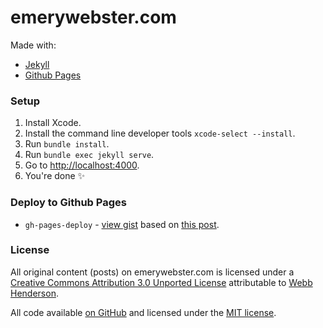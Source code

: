 # emerywebster.com

Made with:

- [Jekyll](https://jekyllrb.com/)
- [Github Pages](https://pages.github.com/)

### Setup

1. Install Xcode.
2. Install the command line developer tools `xcode-select --install`.
3. Run `bundle install`.
4. Run `bundle exec jekyll serve`.
5. Go to [http://localhost:4000](http://localhost:4000).
6. You're done ✨

### Deploy to Github Pages

- `gh-pages-deploy` - [view gist](https://gist.github.com/emerywebster/775efabecc9380e9c8b95334e7c1068d) based on [this post](https://sangsoonam.github.io/2019/02/08/using-git-worktree-to-deploy-github-pages.html).

### License

All original content (posts) on emerywebster.com is licensed under a [Creative Commons Attribution 3.0 Unported License](http://creativecommons.org/licenses/by/3.0/) attributable to [Webb Henderson](https://emerywebster.com/).

All code available [on GitHub](https://github.com/emerywebster/emerywebster.github.io/) and licensed under the [MIT license](http://opensource.org/licenses/MIT).